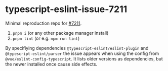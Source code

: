 # typescript-eslint-issue-7211

Minimal reproduction repo for [#7211](https://github.com/typescript-eslint/typescript-eslint/issues/7211).

1. `pnpm i` (or any other package manager install)
2. `pnpm lint` (or e.g. `npm run lint`)

By specifiying dependencies `@typescript-eslint/eslint-plugin` and `@typescript-eslint/parser` the issue appears when using
the config from `@vue/eslint-config-typescript`. It lists older versions as dependencies, but the newer installed once cause side effects.
